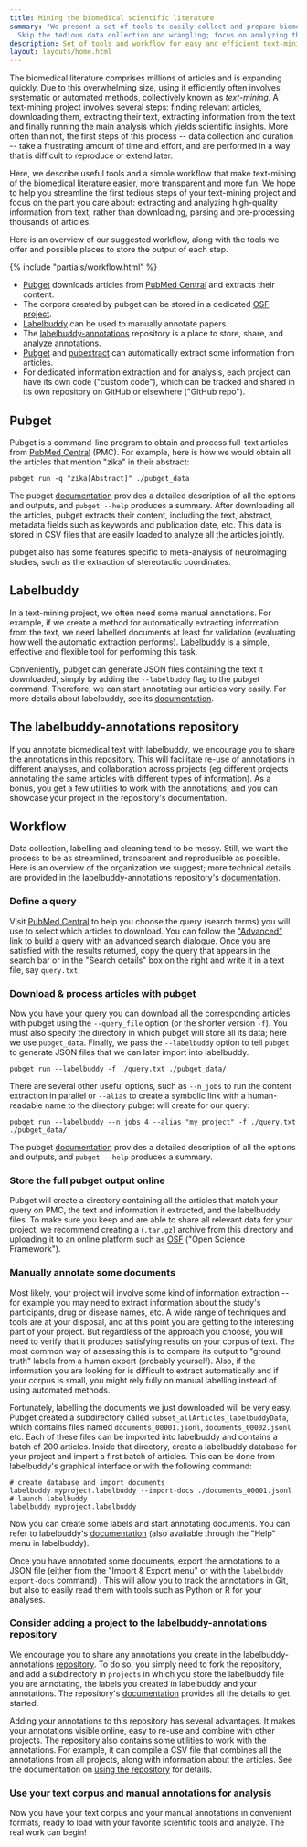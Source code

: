 ```yaml
---
title: Mining the biomedical scientific literature
summary: "We present a set of tools to easily collect and prepare biomedical publications for text-mining.
  Skip the tedious data collection and wrangling; focus on analyzing the text."
description: Set of tools and workflow for easy and efficient text-mining of the biomedical scientific literature.
layout: layouts/home.html
---
```



The biomedical literature comprises millions of articles and is expanding quickly.
Due to this overwhelming size, using it efficiently often involves systematic or automated methods, collectively known as _text-mining_.
A text-mining project involves several steps: finding relevant articles, downloading them, extracting their text, extracting information from the text and finally running the main analysis which yields scientific insights.
More often than not, the first steps of this process -- data collection and curation -- take a frustrating amount of time and effort, and are performed in a way that is difficult to reproduce or extend later.

Here, we describe useful tools and a simple workflow that make text-mining of the biomedical literature easier, more transparent and more fun.
We hope to help you streamline the first tedious steps of your text-mining project and focus on the part you care about: extracting and analyzing high-quality information from text, rather than downloading, parsing and pre-processing thousands of articles.


Here is an overview of our suggested workflow, along with the tools we offer and possible places to store the output of each step.

{% include "partials/workflow.html" %}

- [Pubget](https://neuroquery.github.io/pubget/) downloads articles from [PubMed Central](https://www.ncbi.nlm.nih.gov/pmc/) and extracts their content.
- The corpora created by pubget can be stored in a dedicated [OSF project](https://osf.io/d2qbh/).
- [Labelbuddy](https://jeromedockes.github.io/labelbuddy/) can be used to manually annotate papers.
- The [labelbuddy-annotations](https://litmining.github.io/labelbuddy-annotations/) repository is a place to store, share, and analyze annotations.
- [Pubget](https://neuroquery.github.io/pubget/) and [pubextract](https://github.com/neurodatascience/pubextract/) can automatically extract some information from articles.
- For dedicated information extraction and for analysis, each project can have its own code ("custom code"), which can be tracked and shared in its own repository on GitHub or elsewhere ("GitHub repo").

## Pubget

Pubget is a command-line program to obtain and process full-text articles from [PubMed Central](https://www.ncbi.nlm.nih.gov/pmc/) (PMC).
For example, here is how we would obtain all the articles that mention "zika" in their abstract:

```
pubget run -q "zika[Abstract]" ./pubget_data
```

The pubget [documentation](https://neuroquery.github.io/pubget/) provides a detailed description of all the options and outputs, and `pubget --help` produces a summary.
After downloading all the articles, pubget extracts their content, including the text, abstract, metadata fields such as keywords and publication date, etc.
This data is stored in CSV files that are easily loaded to analyze all the articles jointly.

pubget also has some features specific to meta-analysis of neuroimaging studies, such as the extraction of stereotactic coordinates.

## Labelbuddy

In a text-mining project, we often need some manual annotations.
For example, if we create a method for automatically extracting information from the text, we need labelled documents at least for validation (evaluating how well the automatic extraction performs).
[Labelbuddy](https://jeromedockes.github.io/labelbuddy/) is a simple, effective and flexible tool for performing this task.

Conveniently, pubget can generate JSON files containing the text it downloaded, simply by adding the `--labelbuddy` flag to the pubget command.
Therefore, we can start annotating our articles very easily.
For more details about labelbuddy, see its [documentation](https://jeromedockes.github.io/labelbuddy/labelbuddy/current/documentation/).

## The labelbuddy-annotations repository

If you annotate biomedical text with labelbuddy, we encourage you to share the annotations in this [repository](https://litmining.github.io/labelbuddy-annotations/).
This will facilitate re-use of annotations in different analyses, and collaboration across projects (eg different projects annotating the same articles with different types of information).
As a bonus, you get a few utilities to work with the annotations, and you can showcase your project in the repository's documentation.

## Workflow

Data collection, labelling and cleaning tend to be messy.
Still, we want the process to be as streamlined, transparent and reproducible as possible.
Here is an overview of the organization we suggest; more technical details are provided in the labelbuddy-annotations repository's [documentation](https://litmining.github.io/labelbuddy-annotations/contributing_to_this_repository.html).

### Define a query

Visit [PubMed Central](https://www.ncbi.nlm.nih.gov/pmc/) to help you choose the query (search terms) you will use to select which articles to download.
You can follow the ["Advanced"](https://www.ncbi.nlm.nih.gov/pmc/advanced) link to build a query with an advanced search dialogue.
Once you are satisfied with the results returned, copy the query that appears in the search bar or in the "Search details" box on the right and write it in a text file, say `query.txt`.

### Download & process articles with pubget

Now you have your query you can download all the corresponding articles with pubget using the `--query_file` option (or the shorter version `-f`).
You must also specify the directory in which pubget will store all its data; here we use `pubget_data`.
Finally, we pass the `--labelbuddy` option to tell `pubget` to generate JSON files that we can later import into labelbuddy.
```
pubget run --labelbuddy -f ./query.txt ./pubget_data/
```

There are several other useful options, such as `--n_jobs` to run the content extraction in parallel or `--alias` to create a symbolic link with a human-readable name to the directory pubget will create for our query:

```
pubget run --labelbuddy --n_jobs 4 --alias "my_project" -f ./query.txt ./pubget_data/
```

The pubget [documentation](https://neuroquery.github.io/pubget/) provides a detailed description of all the options and outputs, and `pubget --help` produces a summary.

### Store the full pubget output online

Pubget will create a directory containing all the articles that match your query on PMC, the text and information it extracted, and the labelbuddy files.
To make sure you keep and are able to share all relevant data for your project, we recommend creating a (`.tar.gz`) archive from this directory and uploading it to an online platform such as [OSF](https://osf.io/) ("Open Science Framework").

### Manually annotate some documents

Most likely, your project will involve some kind of information extraction -- for example you may need to extract information about the study's participants, drug or disease names, etc.
A wide range of techniques and tools are at your disposal, and at this point you are getting to the interesting part of your project.
But regardless of the approach you choose, you will need to verify that it produces satisfying results on your corpus of text.
The most common way of assessing this is to compare its output to "ground truth" labels from a human expert (probably yourself).
Also, if the information you are looking for is difficult to extract automatically and if your corpus is small, you might rely fully on manual labelling instead of using automated methods.

Fortunately, labelling the documents we just downloaded will be very easy.
Pubget created a subdirectory called `subset_allArticles_labelbuddyData`, which contains files named `documents_00001.jsonl`, `documents_00002.jsonl` etc.
Each of these files can be imported into labelbuddy and contains a batch of 200 articles.
Inside that directory, create a labelbuddy database for your project and import a first batch of articles.
This can be done from labelbuddy's graphical interface or with the following command:

```
# create database and import documents
labelbuddy myproject.labelbuddy --import-docs ./documents_00001.jsonl
# launch labelbuddy
labelbuddy myproject.labelbuddy
```
Now you can create some labels and start annotating documents.
You can refer to labelbuddy's [documentation](https://jeromedockes.github.io/labelbuddy/labelbuddy/current/documentation/) (also available through the "Help" menu in labelbuddy).

Once you have annotated some documents, export the annotations to a JSON file (either from the "Import & Export menu" or with the `labelbuddy export-docs` command) .
This will allow you to track the annotations in Git, but also to easily read them with tools such as Python or R for your analyses.

### Consider adding a project to the labelbuddy-annotations repository

We encourage you to share any annotations you create in the labelbuddy-annotations [repository](https://litmining.github.io/labelbuddy-annotations/).
To do so, you simply need to fork the repository, and add a subdirectory in `projects` in which you store the labelbuddy file you are annotating, the labels you created in labelbuddy and your annotations.
The repository's
[documentation](https://litmining.github.io/labelbuddy-annotations/contributing_to_this_repository.html)
provides all the details to get started.

Adding your annotations to this repository has several advantages.
It makes your annotations visible online, easy to re-use and combine with other projects.
The repository also contains some utilities to work with the annotations.
For example, it can compile a CSV file that combines all the annotations from all projects, along with information about the articles.
See the documentation on [using the repository](https://litmining.github.io/labelbuddy-annotations/using_this_repository.html) for details.

### Use your text corpus and manual annotations for analysis

Now you have your text corpus and your manual annotations in convenient formats, ready to load with your favorite scientific tools and analyze.
The real work can begin!

<!-- ### Distribute your code & analysis -->
